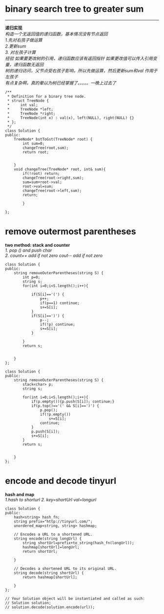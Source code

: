 # binary search tree to greater sum  
----
**递归实现**  
*构造一个无返回值的递归函数，基本情况没有节点返回</br> 1.先对右孩子做运算 </br> 2.更新sum </br>3. 对左孩子计算*  
*经验 如果要更改树的引用，递归函数应该有返回指针 如果更改值可以传入引用变量，递归函数无返回*  
*树的递归访问，父节点受右孩子影响，所以先做运算，然后更新sum和val 作用于左孩子*  
*有点复杂啊，真的晕以为树已经掌握了。。。。。一晚上过去了*
```
/**
 * Definition for a binary tree node.
 * struct TreeNode {
 *     int val;
 *     TreeNode *left;
 *     TreeNode *right;
 *     TreeNode(int x) : val(x), left(NULL), right(NULL) {}
 * };
 */
class Solution {
public:
    TreeNode* bstToGst(TreeNode* root) {
        int sum=0;
        changeTree(root,sum);
        return root;
            
        
    }
    void changeTree(TreeNode* root, int& sum){
        if(!root) return;
        changeTree(root->right,sum);
        sum=sum+root->val;
        root->val=sum;
        changeTree(root->left,sum);
        return;
        
        }
    
};
```
# remove outermost parentheses  
**two method: stack and counter**  
*1. pop () and push char*  
*2. count++ add if not zero cout-- add if not zero*  
``` 
class Solution {
public:
    string removeOuterParentheses(string S) {
        int p=0;
        string s;
        for(int i=0;i<S.length();i++){

            if(S[i]=='(') {
                p++;
                if(p==1) continue;
                s+=S[i];
            }
            if(S[i]==')') {
                p--;
                if(!p) continue;
                s+=S[i];
            }

        }
        return s;    
        
        
    }
}; 

class Solution {
public:
    string removeOuterParentheses(string S) {
        stack<char> p;
        string s;

        for(int i=0;i<S.length();i++){
            if(p.empty()){p.push(S[i]); continue;}
            if(p.top()=='(' && S[i]==')') {
                p.pop();
                if(!p.empty())
                    s+=S[i];
                continue;
            }
            p.push(S[i]);
            s+=S[i];
        }
        return s;    
        
        
    }
};
```

# encode and decode tinyurl  
**hash and map**  
*1.hash to shorturl 2. key=shortUrl val=longurl*  
```
class Solution {
public:
    hash<string> hash_fn;
    string prefix="http://tinyurl.com/";
    unordered_map<string, string> hashmap;

    // Encodes a URL to a shortened URL.
    string encode(string longUrl) {
        string shortUrl=prefix+to_string(hash_fn(longUrl));
        hashmap[shortUrl]=longUrl;
        return shortUrl;
        
    }

    // Decodes a shortened URL to its original URL.
    string decode(string shortUrl) {
        return hashmap[shortUrl];
        
    }
};

// Your Solution object will be instantiated and called as such:
// Solution solution;
// solution.decode(solution.encode(url));
```

